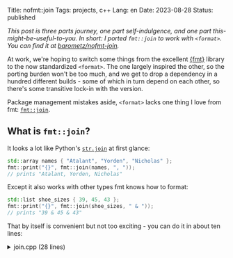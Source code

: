 Title: nofmt::join
Tags: projects, c++
Lang: en
Date: 2023-08-28
Status: published

*This post is three parts journey, one part self-indulgence, and one part
this-might-be-useful-to-you. In short: I ported `fmt::join` to work with
`<format>`. You can find it at
[barometz/nofmt-join](https://github.com/barometz/nofmt-join).*

At work, we're hoping to switch some things from the excellent
[{fmt}](https://fmt.dev) library to the now standardized `<format>`. The one
largely inspired the other, so the porting burden won't be too much, and we get
to drop a dependency in a hundred different builds - some of which in turn
depend on each other, so there's some transitive lock-in with the version.

Package management mistakes aside, `<format>` lacks one thing I love from fmt:
[`fmt::join`](https://fmt.dev/latest/api.html#_CPPv4I0EN3fmt4joinE9join_viewIN6detail10iterator_tI5RangeEEN6detail10sentinel_tI5RangeEEERR5Range11string_view).

## What is `fmt::join`?

It looks a lot like Python's
[`str.join`](https://docs.python.org/3/library/stdtypes.html#str.join) at first
glance:

```c++
std::array names { "Atalant", "Yorden", "Nicholas" }; 
fmt::print("{}", fmt::join(names, ", "));
// prints "Atalant, Yorden, Nicholas"
```

Except it also works with other types fmt knows how to format:

```c++
std::list shoe_sizes { 39, 45, 43 };
fmt::print("{}", fmt::join(shoe_sizes, " & "));
// prints "39 & 45 & 43"
```

That by itself is convenient but not too exciting - you can do it in about ten
lines:

<details>
<summary>join.cpp (28 lines)</summary>
```c++
#include <iostream>
#include <list>
#include <string>
#include <sstream>

template<typename Range>
std::string join(Range&& range, std::string_view separator)
{
  std::stringstream result;
  // Stop if the range is empty.
  if (range.size() != 0) {
    // Write the first element to the output stream.
    result << *range.begin();
    auto next = std::next(range.begin());
    // Then, for each following element,
    for (auto it = next; it != range.end(); it++) {
      // Write the separator and element to the output stream.
      result << separator << *it;
    }
  }
  return result.str();
}

void fn()
{
  std::list shoe_sizes { 39, 45, 43 };
  std::cout << join(shoe_sizes, " & ");
}
```
</details>

But what makes `fmt::join` special is this:

```c++
std::array mac { 0x56, 0x10, 0x00, 0x67, 0x11, 0xEE };
fmt::print("{:02x}", fmt::join(mac, ":"));
// prints "56:10:00:67:11:EE"
```

That's right: you get to apply a format specifier (`:02x` in the example) to
each of the joined elements. Nothing's actually converted to a string before it
passes through `fmt::format` or `fmt::print`.

## `<format>` & join

So `<format>` doesn't include the `join` function template. It's tremendously
useful and not *entirely* trivial to write. It wasn't included in the [original
`<format>`
proposal](https://www.open-std.org/jtc1/sc22/wg21/docs/papers/2020/p2093r1.html)
- maybe the author wanted to limit the scope to ease acceptance, or maybe they
didn't want a conflict with an older [proposal for
std::join](https://www.open-std.org/JTC1/SC22/WG21/docs/papers/2013/n3594.html).
At any rate, I decided I wanted to port `fmt::join` to work with `<format>`.

## Porting

### The proof of concept
With this sort of thing it's helpful to start with a proof of concept - don't
worry too much about being tidy or having a well-organized commit history, just
get the thing running. So I pulled up a checkout of fmt I already had, and
copied the `fmt::join` function template itself. That doesn't build, clearly, so
I copied the type it returns:

```c++
template <typename It, typename Sentinel, typename Char>
struct arg_join {
  It begin;
  Sentinel end;
  std::basic_string_view<Char> sep;
};
```

It turns out that `fmt::join` doesn't do all that much - it takes your
parameters and turns it into a view of the range (delimited by `begin` and
`end`) plus a view of the separator. The real work happens in the formatter
defined for `arg_join`, which I'll get to later.

Copying the formatter isn't enough, though - there are still dependencies on
other fmt internals. Some of those provide C++ library features which were added
after C++11, while others are just fmt-internal. The former I can replace with
whatever's available in C++20 (since that's my porting target). Others, I copy
over until it builds.

### For real

Satisfied that everything fits together, I check out the latest release of fmt -
8.1.1 at the time - and get to work:

1. Copy all the chunks I copied during my proof of concept into my own header.
2. Add comments to each function and struct to indicate what file and line it's
   from.
3. Commit that as a baseline.
4. Make all the changes I made before to get it to compile in its new context.
5. Build.
6. .. doesn't work. Drat, still missing more bits.
7. Rebase to modify the first commit, `goto` 2.

After a little while of this I realized 8.1.1's `fmt::join` is more tightly
coupled with the fmt internals than whatever I'd previously been working with,
and so...

### For real, for real.

I went back to fmt 7.1.3, the latest release of fmt 7. This turned out to be
*much* simpler to port than what I'd started with: apart from `arg_join` and its
formatter, `fmt::join` 7.1.3 had no dependencies that I couldn't easily replace
with C++ standard library functions.

1. Copy `arg_join`, `fmt::formatter<arg_join<...>>`, and `fmt::join` from
   `fmt/format.h`.
2. [Commit
   that](https://github.com/barometz/nofmt-join/commit/8029add7e05c68d359173576d35c4ffc95f6c782)
   as a baseline.
3. Update everything to use the C++ standard library and adapt it to its new
   namespace.
4. [Commit
   that](https://github.com/barometz/nofmt-join/commit/fa6eaa9ba2ea5adecd0b4a6370dd5a21a71af709).

The end result, including tests and CI, is at
[barometz/nofmt-join](https://github.com/barometz/nofmt-join).

## How it works

As mentioned above, the "real work" happens in the formatter for `arg_join`:

<details>
<summary>std::formatter for arg_join (23 lines)</summary>
```c++
template <typename It, typename Sentinel, typename Char>
struct std::formatter<arg_join<It, Sentinel, Char>, Char>
    : std::formatter<typename std::iterator_traits<It>::value_type, Char> {
  template <typename FormatContext>
  auto format(
    const nofmt::arg_join<It, Sentinel, Char>& value,
    FormatContext& ctx)
      -> decltype(ctx.out()) {
    using base =
      formatter<typename std::iterator_traits<It>::value_type, Char>;
    auto it = value.begin;
    auto out = ctx.out();
    if (it != value.end) {
      out = base::format(*it++, ctx);
      while (it != value.end) {
        out = std::copy(value.sep.begin(), value.sep.end(), out);
        ctx.advance_to(out);
        out = base::format(*it++, ctx);
      }
    }
    return out;
  }
};
```
</details>

The core of which looks a lot like `join.cpp` above:

```c++
// Get the formatter for the elements' type
using base = formatter<typename std::iterator_traits<It>::value_type, Char>;
// Do nothing if the range is empty (begin == end)
if (it != value.end) {
  // Format the first element using the element formatter, passing on the
  // format context (which holds the format specifiers, among other things)
  out = base::format(*it++, ctx);
  while (it != value.end) {
    // Then, for each element, append the separator
    out = std::copy(value.sep.begin(), value.sep.end(), out);
    ctx.advance_to(out);
    // And format the element itself.
    out = base::format(*it++, ctx);
  }
}
```

## Next up: fmt 8

There's a reason fmt 8's `fmt::join` is less easy to port: it uses more
fmt-internal machinery which (if I'm reading the comments correctly) is intended
to improve compilation times. That sounds pretty good to me, so [I do want to
get back to that](https://github.com/barometz/nofmt-join/issues/2) at some
point. I *would* want to demonstrate the benefit in that case, because the
current implementation of `nofmt::join` is pleasantly small.
